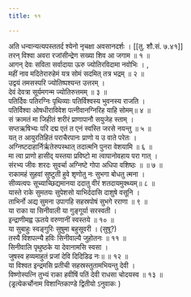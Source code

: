 ```yaml
---
title: ११

---
```

अति धन्वान्यत्यपस्ततर्द श्येनो नृचक्षा अवसानदर्शः । [[तु. शौ.सं. ७.४१]]  
तरन् विश्वा अवरा रजांसीन्द्रेण सख्या शिव आ जगाम ॥ १ ॥  
आगन् देवः सविता सर्वादाया ऊरु ज्योतिरविदामा नवोभिः । ,  
महीं नाव मदितेरारुहेमं यत्र सोमं सदमित् तत्र भद्रम् ॥ २ ॥  
उद्वयं तमसस्परि ज्योतिष्पश्यन्त उत्तरम् ।  
देवं देवत्रा सूर्यमगन्म ज्योतिरुत्तमम् ॥ ३ ॥  
पतिर्दिवः पतिरग्निः पृथिव्याः पतिर्विश्वस्य भुवनस्य राजति ।  
पतिर्विश्वा ओषधीराविवेश पत्नीवानग्निरिह याहि सोमम्॥ ४ ॥  
सं क्रामतं मा जिहीतं शरीरं प्राणापानौ सयुजेह स्ताम् ।  
सप्तऋषिभ्यः परि दद्म एतं त एनं स्वस्ति जरसे नयन्तु ॥ ५ ॥  
यत् त आयुरतिहितं पराचैरपानः प्राणो य उ वाते परेतः ।  
अग्निष्टदाहार्निर्ऋतेरुपस्थात् तदात्मनि पुनरा वेशयामि ॥ ६ ॥  
मा त्वा प्राणो हासीद् यस्तया प्रविष्टो मा त्वापानोवहाय परा गात् ।  
संरभ्य जीवः शरदः सुवर्चा अग्निष्टे गोपा अधिपा वशिष्ठः ॥ ॥ ७ ॥  
राकामहं सुहवां सुष्टुती हुवे शृणोतु नः सुभगा बोधतु त्मना ।  
सीव्यत्वपः सूच्याच्छिद्यमानया ददातु वीरं शतदायमुक्थ्यम्॥ ८ ॥  
यास्ते राके सुमतयः सुपेशसो याभिर्ददासि दाशुषे वसूनि ।  
ताभिर्नो अद्य सुमना उपागहि सहस्रपोषं सुभगे रराणा ॥ ९ ॥  
या राका या सिनीवाली या गुङ्गूर्या सरस्वती ।  
इन्द्राणीमह्व ऊतये वरुणानीं स्वस्तये ॥ १० ॥  
या सुबाहुः स्वङ्गुरिः सुषुमा बहुसूवरी । (सुषू?)  
तस्यै विशपत्न्यै हविः सिनीवाल्यै जुहोतनः ॥ ११ ॥  
सिनीवालि पृथुष्ठके या देवानामसि स्वसा ।  
जुषस्व हव्यमाहुतं प्रजां देवि दिदिडिढ नः॥ ॥ १२ ॥  
या विश्वत इन्द्रमसि प्रतीची सहस्रस्तुतामभियन्तु देवी ।  
विष्णोस्पत्नि तुभ्यं राका हवीषिं पतिं देवी राधसा चोदयस्व ॥ १३ ॥  
(ड्रत्येकर्चोनाम विशान्तिकाण्डे द्वितीयो ऽनुवाकः )  